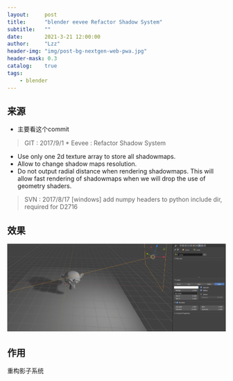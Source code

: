 ```yaml
---
layout:     post
title:      "blender eevee Refactor Shadow System"
subtitle:   ""
date:       2021-3-21 12:00:00
author:     "Lzz"
header-img: "img/post-bg-nextgen-web-pwa.jpg"
header-mask: 0.3
catalog:    true
tags:
    - blender
---
```


## 来源

- 主要看这个commit

> GIT : 2017/9/1  *   Eevee : Refactor Shadow System <br> 

> 
- Use only one 2d texture array to store all shadowmaps.
- Allow to change shadow maps resolution.
- Do not output radial distance when rendering shadowmaps. This will allow fast rendering of shadowmaps when we will drop the use of geometry shaders.


> SVN : 2017/8/17  [windows] add numpy headers to python include dir, required for D2716


## 效果
![](/img/Eevee/Shadow-2/1.png)

## 作用
重构影子系统
